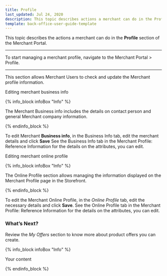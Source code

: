 ```yaml
---
title: Profile
last_updated: Jul 24, 2020
description: This topic describes actions a merchant can do in the Profile section of the Merchant Portal.
template: back-office-user-guide-template
---
```


This topic describes the actions a merchant can do in the **Profile** section of the Merchant Portal.

---

To start managing a merchant profile, navigate to the Merchant Portal > Profile.

---

This section allows Merchant Users to check and update the Merchant profile information.

Editing merchant business info

{% info_block infoBox "Info" %}

The Merchant Business info includes the details on contact person and general Merchant company information.

{% endinfo_block %}

To edit Merchant **Business info**, in the Business Info tab, edit the merchant details and click **Save** See the Business Info tab in the Merchant Profile: Reference Information for the details on the attributes, you can edit.

Editing merchant online profile

{% info_block infoBox "Info" %}

The Online Profile section allows managing the information displayed on the Merchant Profile page in the Storefront.

{% endinfo_block %}

To edit the Merchant Online Profile, in the *Online Profile* tab, edit the necessary details and click **Save**. See the Online Profile tab in the Merchant Profile: Reference Information for the details on the attributes, you can edit.

### What’s Next?

Review the *My Offers* section to know more about product offers you can create.

{% info_block infoBox "Info" %}

Your content

{% endinfo_block %}
